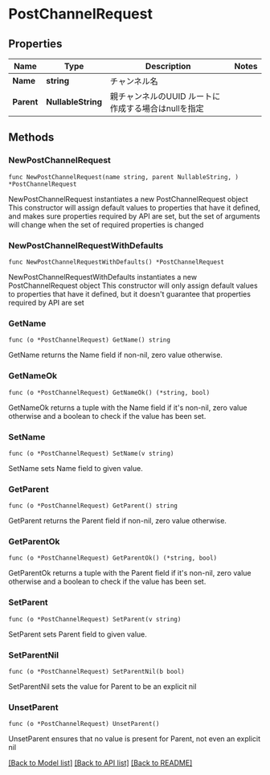 # PostChannelRequest

## Properties

Name | Type | Description | Notes
------------ | ------------- | ------------- | -------------
**Name** | **string** | チャンネル名 | 
**Parent** | **NullableString** | 親チャンネルのUUID ルートに作成する場合はnullを指定 | 

## Methods

### NewPostChannelRequest

`func NewPostChannelRequest(name string, parent NullableString, ) *PostChannelRequest`

NewPostChannelRequest instantiates a new PostChannelRequest object
This constructor will assign default values to properties that have it defined,
and makes sure properties required by API are set, but the set of arguments
will change when the set of required properties is changed

### NewPostChannelRequestWithDefaults

`func NewPostChannelRequestWithDefaults() *PostChannelRequest`

NewPostChannelRequestWithDefaults instantiates a new PostChannelRequest object
This constructor will only assign default values to properties that have it defined,
but it doesn't guarantee that properties required by API are set

### GetName

`func (o *PostChannelRequest) GetName() string`

GetName returns the Name field if non-nil, zero value otherwise.

### GetNameOk

`func (o *PostChannelRequest) GetNameOk() (*string, bool)`

GetNameOk returns a tuple with the Name field if it's non-nil, zero value otherwise
and a boolean to check if the value has been set.

### SetName

`func (o *PostChannelRequest) SetName(v string)`

SetName sets Name field to given value.


### GetParent

`func (o *PostChannelRequest) GetParent() string`

GetParent returns the Parent field if non-nil, zero value otherwise.

### GetParentOk

`func (o *PostChannelRequest) GetParentOk() (*string, bool)`

GetParentOk returns a tuple with the Parent field if it's non-nil, zero value otherwise
and a boolean to check if the value has been set.

### SetParent

`func (o *PostChannelRequest) SetParent(v string)`

SetParent sets Parent field to given value.


### SetParentNil

`func (o *PostChannelRequest) SetParentNil(b bool)`

 SetParentNil sets the value for Parent to be an explicit nil

### UnsetParent
`func (o *PostChannelRequest) UnsetParent()`

UnsetParent ensures that no value is present for Parent, not even an explicit nil

[[Back to Model list]](../README.md#documentation-for-models) [[Back to API list]](../README.md#documentation-for-api-endpoints) [[Back to README]](../README.md)


